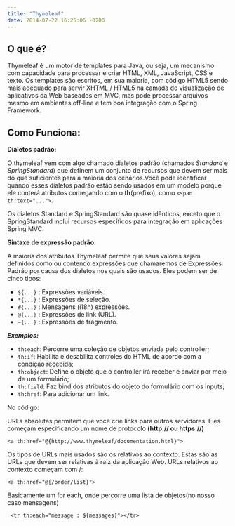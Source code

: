 ```yaml
---
title: "Thymeleaf"
date: 2014-07-22 16:25:06 -0700
---
```

  
## O que é?

 Thymeleaf é um motor de templates para Java, ou seja, um mecanismo com capacidade para processar e criar HTML, XML, JavaScript, CSS e texto.
 Os templates são escritos, em sua maioria, com código HTML5 sendo mais adequado para servir XHTML / HTML5 na camada de visualização de aplicativos da Web baseados em MVC, mas pode processar arquivos mesmo em ambientes off-line e tem boa integração com o Spring Framework.

## Como Funciona:

**Dialetos padrão:**

O thymeleaf vem com algo chamado dialetos padrão (chamados *Standard* e *SpringStandard*) que definem um conjunto de recursos que devem ser mais do que suficientes para a maioria dos cenários.Você pode identificar quando esses dialetos padrão estão sendo usados ​​em um modelo porque ele conterá atributos começando com o **th**(prefixo), como `<span th:text="...">`.

Os dialetos Standard e SpringStandard são quase idênticos, exceto que o SpringStandard inclui recursos específicos para integração em aplicações Spring MVC.

**Sintaxe de expressão padrão:**

A maioria dos atributos Thymeleaf permite que seus valores sejam definidos como ou contendo expressões que chamaremos de Expressões Padrão por causa dos dialetos nos quais são usados. Eles podem ser de cinco tipos:

* `${...}` : Expressões variáveis.
* `*{...}` : Expressões de seleção.
* `#{...}` : Mensagens (i18n) expressões.
* `@{...}` : Expressões de link (URL).
* `~{...}` : Expressões de fragmento.

***Exemplos:***

* `th:each`: Percorre uma coleção de objetos enviada pelo controller;
* `th:if`: Habilita e desabilita controles do HTML de acordo com a condição recebida;
* `th:object`: Define o objeto que o controller irá receber e enviar por meio de um formulário;
* `th:field`: Faz bind dos atributos do objeto do formulário com os inputs;
* `th:href`: Para adicionar um link.

No código:

URLs absolutas permitem que você crie links para outros servidores. Eles começam especificando um nome de protocolo **(http:// ou https://)**

```
<a th:href="@{http://www.thymeleaf/documentation.html}">
```

Os tipos de URLs mais usados ​​são os relativos ao contexto. Estas são as URLs que devem ser relativas à raiz da aplicação Web.
URLs relativos ao contexto começam com /:

```
<a th:href="@{/order/list}">
```

Basicamente um for each, onde percorre uma lista de objetos(no nosso caso mensagens)

```
 <tr th:each="message : ${messages}"></tr>
```
